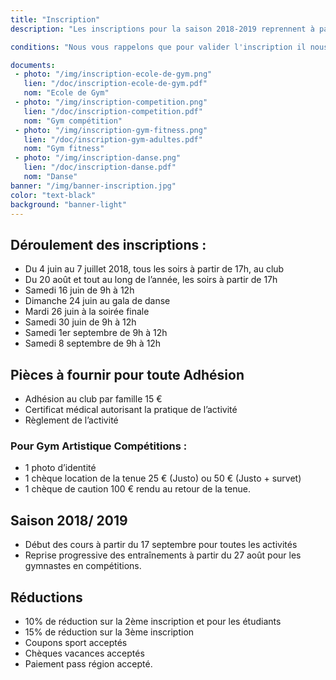 ```yaml
---
title: "Inscription"
description: "Les inscriptions pour la saison 2018-2019 reprennent à partir du 4 juin.<br>Retrouvez tous les horaires d'inscription et les pièces à fournir ci dessous.<br>Les horaires des cours dispensés sont dans la rubrique Activités ainsi que sur les fiches d'inscriptions que vous trouverez ci-dessous."

conditions: "Nous vous rappelons que pour valider l'inscription il nous faut impérativement le règlement.<br> Le certificat médical est obligatoire pour les activités gyms."

documents:
 - photo: "/img/inscription-ecole-de-gym.png"
   lien: "/doc/inscription-ecole-de-gym.pdf"
   nom: "Ecole de Gym"
 - photo: "/img/inscription-competition.png"
   lien: "/doc/inscription-competition.pdf"
   nom: "Gym compétition"
 - photo: "/img/inscription-gym-fitness.png"
   lien: "/doc/inscription-gym-adultes.pdf"
   nom: "Gym fitness"
 - photo: "/img/inscription-danse.png"
   lien: "/doc/inscription-danse.pdf"
   nom: "Danse"
banner: "/img/banner-inscription.jpg"
color: "text-black"
background: "banner-light"
---
```

## Déroulement des inscriptions :
- Du 4 juin au 7 juillet 2018, tous les soirs à partir de 17h, au club
- Du 20 août et tout au long de l’année, les soirs à partir de 17h
- Samedi 16 juin de 9h à 12h
- Dimanche 24 juin au gala de danse
- Mardi 26 juin à la soirée finale
- Samedi 30 juin de 9h à 12h
- Samedi 1er septembre de 9h à 12h
- Samedi 8 septembre de 9h à 12h

## Pièces à fournir pour toute Adhésion
- Adhésion au club par famille 15 €
- Certificat médical autorisant la pratique de l’activité
- Règlement de l’activité

### Pour Gym Artistique Compétitions :
- 1 photo d’identité
- 1 chèque location de la tenue 25 € (Justo) ou 50 € (Justo + survet)
- 1 chèque de caution 100 € rendu au retour de la tenue.

## Saison 2018/ 2019
- Début des cours à partir du 17 septembre pour toutes les activités
- Reprise progressive des entraînements à partir du 27 août
pour les gymnastes en compétitions.

## Réductions
- 10% de réduction sur la 2ème inscription et pour les étudiants
- 15% de réduction sur la 3ème inscription
- Coupons sport acceptés
- Chèques vacances acceptés
- Paiement pass région accepté.
